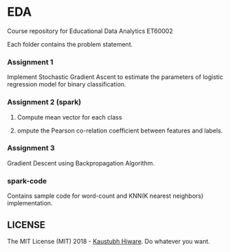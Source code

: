 # EDA

Course repository for Educational Data Analytics ET60002

Each folder contains the problem statement.


### Assignment 1

Implement Stochastic Gradient Ascent to estimate the parameters of logistic 
regression model for binary classification.


### Assignment 2 (spark)

1) Compute mean vector for each class

2) ompute the Pearson co-relation coefficient between features and labels.


### Assignment 3

Gradient Descent using Backpropagation Algorithm.


### spark-code

Contains sample code for word-count and KNN(K nearest neighbors) implementation.


## LICENSE

The MIT License (MIT) 2018 - [Kaustubh Hiware](https://github.com/kaustubhhiware).
Do whatever you want.